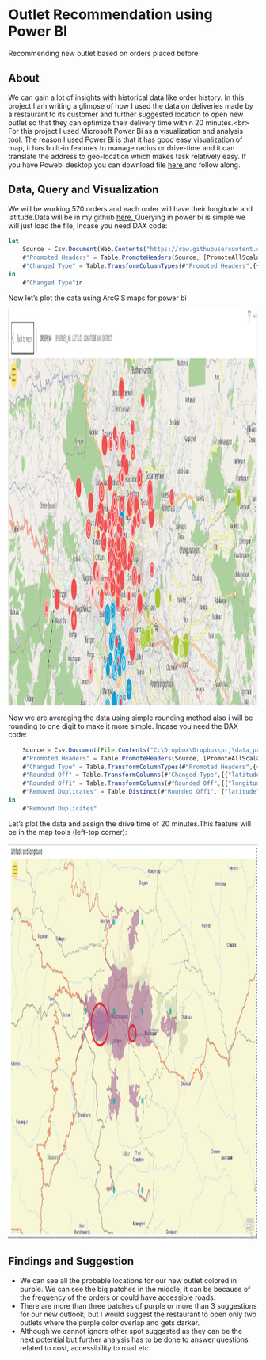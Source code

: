 # Outlet Recommendation using Power BI
Recommending new outlet based on orders placed before

## About
We can gain a lot of insights with historical data like order history. In this project I am writing a glimpse of how I used the data on deliveries made by a restaurant to its customer and further suggested location to open new outlet so that they can optimize their delivery time within 20 minutes.<br\>
For this project I used Microsoft Power Bi as a visualization and analysis tool. The reason I used Power Bi is that it has good easy visualization of map, it has built-in features to manage radius or drive-time and it can translate the address to geo-location which makes task relatively easy.
If you have Powebi desktop you can download file <a href="/recommend_outlet.pbix" target="_blank"> here </a>and follow along.

## Data, Query and Visualization
We will be working 570 orders and each order will have their longitude and latitude.Data will be in my github  <a href="/data/outlet_analysis.csv" target="_blank">here. </a>
Querying in power bi is simple we will just load the file, Incase you need DAX code:

```javascript
let
    Source = Csv.Document(Web.Contents("https://raw.githubusercontent.com/roesta07/Outlet-Recommendation/main/data/outlet_analysis.csv"),[Delimiter=",", Columns=5, Encoding=1252,     QuoteStyle=QuoteStyle.None]),
    #"Promoted Headers" = Table.PromoteHeaders(Source, [PromoteAllScalars=true]),
    #"Changed Type" = Table.TransformColumnTypes(#"Promoted Headers",{{"order_no", Int64.Type}, {"district", type text}, {"address", type text}, {"latitude", type number}, {"longitude", type number}})
in
    #"Changed Type"in

```
Now let’s plot the data using ArcGIS maps for power bi

<img src="/img/capture1.PNG" alt="delivery distrubution" width="800" height="800">

Now we are averaging the data using simple rounding method also i will be rounding to one digit to make it more simple. Incase you need the DAX code:
```javascript
    Source = Csv.Document(File.Contents("C:\Dropbox\Dropbox\prj\data_projects\outlet location\outlet_analysis.csv"),[Delimiter=",", Columns=5, Encoding=1252,                         QuoteStyle=QuoteStyle.None]),
    #"Promoted Headers" = Table.PromoteHeaders(Source, [PromoteAllScalars=true]),
    #"Changed Type" = Table.TransformColumnTypes(#"Promoted Headers",{{"order_no", Int64.Type}, {"district", type text}, {"address", type text}, {"latitude", type number},           {"longitude", type number}}),
    #"Rounded Off" = Table.TransformColumns(#"Changed Type",{{"latitude", each Number.Round(_, 1), type number}}),
    #"Rounded Off1" = Table.TransformColumns(#"Rounded Off",{{"longitude", each Number.Round(_, 1), type number}}),
    #"Removed Duplicates" = Table.Distinct(#"Rounded Off1", {"latitude", "longitude"})
in
    #"Removed Duplicates"
```
Let’s plot the data and assign the drive time of 20 minutes.This feature will be in the map tools (left-top corner):

<img src="/img/capture2.PNG" alt="delivery distrubution" width="800" height="800">


## Findings and Suggestion
-	We can see all the probable locations for our new outlet colored in purple. We can see the big patches in the middle, it can be because of the frequency of the orders or could have accessible roads.
-	 There are more than three patches of purple or more than 3 suggestions for our new outlook; but I would suggest the restaurant to open only two outlets where the purple color overlap and gets darker.
-	Although we cannot ignore other spot suggested as they can be the next potential but further analysis has to be done to answer questions related to cost, accessibility to road etc.







